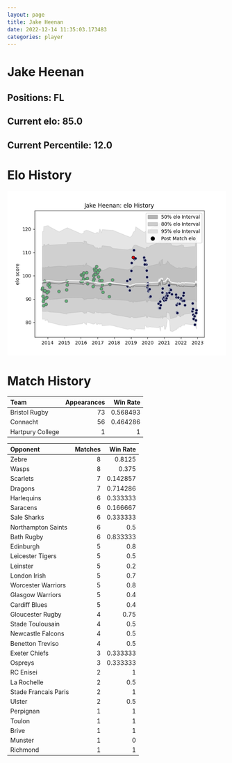 ```yaml
---  
layout: page  
title: Jake Heenan  
date: 2022-12-14 11:35:03.173483  
categories: player  
---
```

# Jake Heenan

## Positions: FL

## Current elo: 85.0

## Current Percentile: 12.0

# Elo History


![elo history](history_JakeHeenan.png)
# Match History


| Team             |   Appearances |   Win Rate |
|:-----------------|--------------:|-----------:|
| Bristol Rugby    |            73 |   0.568493 |
| Connacht         |            56 |   0.464286 |
| Hartpury College |             1 |   1        |

| Opponent             |   Matches |   Win Rate |
|:---------------------|----------:|-----------:|
| Zebre                |         8 |   0.8125   |
| Wasps                |         8 |   0.375    |
| Scarlets             |         7 |   0.142857 |
| Dragons              |         7 |   0.714286 |
| Harlequins           |         6 |   0.333333 |
| Saracens             |         6 |   0.166667 |
| Sale Sharks          |         6 |   0.333333 |
| Northampton Saints   |         6 |   0.5      |
| Bath Rugby           |         6 |   0.833333 |
| Edinburgh            |         5 |   0.8      |
| Leicester Tigers     |         5 |   0.5      |
| Leinster             |         5 |   0.2      |
| London Irish         |         5 |   0.7      |
| Worcester Warriors   |         5 |   0.8      |
| Glasgow Warriors     |         5 |   0.4      |
| Cardiff Blues        |         5 |   0.4      |
| Gloucester Rugby     |         4 |   0.75     |
| Stade Toulousain     |         4 |   0.5      |
| Newcastle Falcons    |         4 |   0.5      |
| Benetton Treviso     |         4 |   0.5      |
| Exeter Chiefs        |         3 |   0.333333 |
| Ospreys              |         3 |   0.333333 |
| RC Enisei            |         2 |   1        |
| La Rochelle          |         2 |   0.5      |
| Stade Francais Paris |         2 |   1        |
| Ulster               |         2 |   0.5      |
| Perpignan            |         1 |   1        |
| Toulon               |         1 |   1        |
| Brive                |         1 |   1        |
| Munster              |         1 |   0        |
| Richmond             |         1 |   1        |